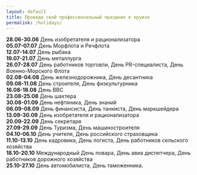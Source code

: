 ```yaml
---
layout: default
title: Проведи свой профессиональный праздник в круизе
permalink: /holidays/
---
```



**28.06-30.06** День изобретателя и рационализатора  
**05.07-07.07** День Морфлота и Речфлота  
**12.07-14.07** День рыбака  
**19.07-21.07** День металлурга  
**26.07-28.07** День работников торговли, День PR-специалиста, День Военно-Морского Флота  
**02.08-04.08** День железнодорожника, День десантника  
**09.08-11.08** День строителя, День физкультурника  
**16.08-18.08** День ВВС  
**23.08-25.08** День шахтера  
**30.08-01.09** День нефтяника, День знаний  
**06.09-08.09** День финансиста, День танкиста, День маркшейдера  
**13.09-30.09** День изобретателя и рационализатора  
**20.09-22.09** День секретаря  
**27.09-29.09** День Туризма, День машиностроителя  
**04.10-06.10** День учителя, День российского страховщика  
**11.10-13.10** День кадровика, День логиста, День работников сельского хозяйства  
**18.10-20.10** Международный День повара, День авиа диспетчера, День работников дорожного хозяйства  
**25.10-27.10** День автомобилиста, День таможенника.  
